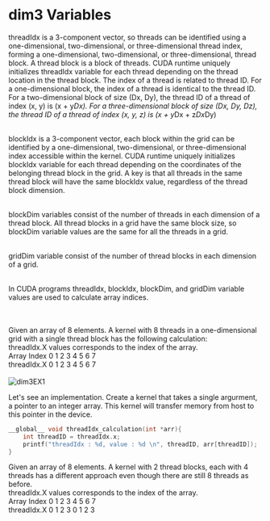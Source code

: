 # dim3 Variables

threadIdx is a 3-component vector, so threads can be identified using a one-dimensional, two-dimensional, or three-dimensional thread index, forming a one-dimensional, two-dimensional, or three-dimensional, thread block.  A thread block is a block of threads.  CUDA runtime uniquely initializes threadIdx variable for each thread depending on the thread location in the thread block.  The index of a thread is related to thread ID. For a one-dimensional block, the index of a thread is identical to the thread ID.  For a two-dimensional block of size (Dx, Dy), the thread ID of a thread of index (x, y) is (x + y*Dx).  For a three-dimensional block of size (Dx, Dy, Dz), the thread ID of a thread of index (x, y, z) is (x + y*Dx + z*Dx*Dy)
<br/><br/>

blockIdx is a 3-component vector, each block within the grid can be identified by a one-dimensional, two-dimensional, or three-dimensional index accessible within the kernel.  CUDA runtime uniquely initializes blockIdx variable for each thread depending on the coordinates of the belonging thread block in the grid.  A key is that all threads in the same thread block will have the same blockIdx value, regardless of the thread block dimension.
<br/><br/>

blockDim variables consist of the number of threads in each dimension of a thread block.  All thread blocks in a grid have the same block size, so blockDim variable values are the same for all the threads in a grid.
<br/><br/>

gridDim variable consist of the number of thread blocks in each dimension of a grid.
<br/><br/>

In CUDA programs threadIdx, blockIdx, blockDim, and gridDim variable values are used to calculate array indices.  
<br/><br/>

Given an array of 8 elements.  A kernel with 8 threads in a one-dimensional grid with a single thread block has the following calculation:<br/>
threadIdx.X values corresponds to the index of the array.<br/>
Array Index  0    1    2    3    4    5    6    7 <br/>
threadIdx.X  0    1    2    3    4    5    6    7 <br/><br/>
![dim3EX1](https://github.com/radixon/GPU_Optimization/assets/59415488/42f91823-e82f-4ba2-920b-90c2948ecdf1)



Let's see an implementation.  Create a kernel that takes a single argurment, a pointer to an integer array.  This kernel will transfer memory from host to this pointer in the device.
```C++
__global__ void threadIdx_calculation(int *arr){
    int threadID = threadIdx.x;
    printf("threadIdx : %d, value : %d \n", threadID, arr[threadID]);
}
```


Given an array of 8 elements.  A kernel with 2 thread blocks, each with 4 threads has a different approach even though there are still 8 threads as before. <br/>
threadIdx.X values corresponds to the index of the array. <br/>
Array Index  0    1    2    3    4    5    6    7 <br/>
threadIdx.X  0    1    2    3    0    1    2    3 <br/><br/>

